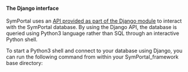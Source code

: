#### The Django interface
SymPortal uses an [API provided as part of the Django module](https://docs.djangoproject.com/en/2.1/intro/tutorial02/#playing-with-the-api) to interact with the SymPortal database. By using the Django API, the database is queried using Python3 language rather than SQL through an interactive Python shell.

To start a Python3 shell and connect to your database using Django, you can run the following command from within your SymPortal_framework base directory:
```console
